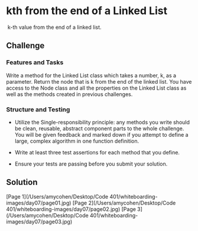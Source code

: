 # kth from the end of a Linked List
<!-- Short summary or background information -->
​ k-th value from the end of a linked list. ​

## Challenge
<!-- Description of the challenge -->
### Features and Tasks
Write a method for the Linked List class which takes a number, k, as a parameter. Return the node that is k from the end of the linked list. You have access to the Node class and all the properties on the Linked List class as well as the methods created in previous challenges. ​

### Structure and Testing
- Utilize the Single-responsibility principle: any methods you write should be clean, reusable, abstract component parts to the whole challenge. You will be given feedback and marked down if you attempt to define a large, complex algorithm in one function definition.

- Write at least three test assertions for each method that you define.

- Ensure your tests are passing before you submit your solution.

## Solution
<!-- Embedded whiteboard image -->
[Page 1](/Users/amycohen/Desktop/Code 401/whiteboarding-images/day07/page01.jpg)
[Page 2](/Users/amycohen/Desktop/Code 401/whiteboarding-images/day07/page02.jpg)
[Page 3](/Users/amycohen/Desktop/Code 401/whiteboarding-images/day07/page03.jpg)